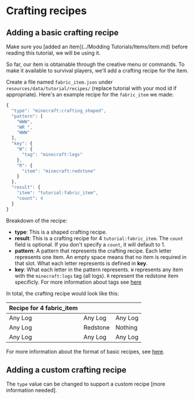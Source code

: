 # Crafting recipes

## Adding a basic crafting recipe

Make sure you [added an item](../Modding Tutorials/Items/item.md) before reading this
tutorial, we will be using it.

So far, our item is obtainable through the creative menu or commands. To
make it available to survival players, we'll add a crafting recipe for
the item.

Create a file named `fabric_item.json` under
`resources/data/tutorial/recipes/` (replace tutorial with your mod id if
appropriate). Here's an example recipe for the `fabric_item` we made:

```javascript
{
  "type": "minecraft:crafting_shaped",
  "pattern": [
    "WWW",
    "WR ",
    "WWW"
  ],
  "key": {
    "W": {
      "tag": "minecraft:logs"
    },
    "R": {
      "item": "minecraft:redstone"
    }
  },
  "result": {
    "item": "tutorial:fabric_item",
    "count": 4
  }
}
```

Breakdown of the recipe:

- **type**: This is a shaped crafting recipe.
- **result**: This is a crafting recipe for 4 `tutorial:fabric_item`.
  The `count` field is optional. If you don't specify a `count`, it
  will default to 1.
- **pattern**: A pattern that represents the crafting recipe. Each
  letter represents one item. An empty space means that no item is
  required in that slot. What each letter represents is defined in
  **key**.
- **key**: What each letter in the pattern represents. `W` represents
  any item with the `minecraft:logs` tag (all logs). `R` represent the
  redstone item specificly. For more information about tags see
  [here](https://minecraft.gamepedia.com/Tag)

In total, the crafting recipe would look like this:

| Recipe for 4 fabric\_item |          |         |
| ------------------------- | -------- | ------- |
| Any Log                   | Any Log  | Any Log |
| Any Log                   | Redstone | Nothing |
| Any Log                   | Any Log  | Any Log |

For more information about the format of basic recipes, see
[here](https://minecraft.gamepedia.com/Recipe).

## Adding a custom crafting recipe

The `type` value can be changed to support a custom recipe \[more
information needed\].
